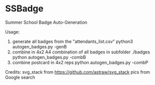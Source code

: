 # SSBadge
Summer School Badge Auto-Generation

Usage:
1. generate all badges from the "attendants_list.csv"
python3 autogen_badges.py -genB
2. combine in 4x2 A4 combination of all badges in subfolder ./badges
python autogen_badges.py -combB
3. combine postcard in 4x2 reps
python autogen_badges.py -combP


Credits:
svg_stack from https://github.com/astraw/svg_stack
pics from Google search




